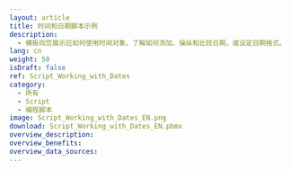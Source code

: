 ```yaml
---
layout: article
title: 时间和日期脚本示例
description: 
  - 模板向您展示应如何使用时间对象，了解如何添加、操纵和比较日期，或设定日期格式。
lang: cn
weight: 50
isDraft: false
ref: Script_Working_with_Dates
category:
  - 所有
  - Script
  - 编程脚本
image: Script_Working_with_Dates_EN.png
download: Script_Working_with_Dates_EN.pbmx
overview_description:
overview_benefits:
overview_data_sources:
---
```

